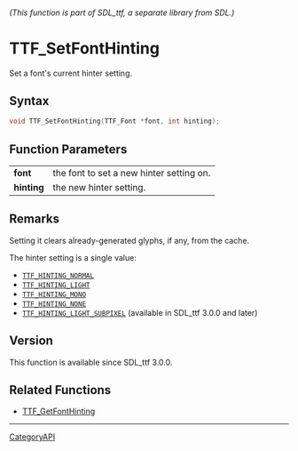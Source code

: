 ###### (This function is part of SDL_ttf, a separate library from SDL.)
# TTF_SetFontHinting

Set a font's current hinter setting.

## Syntax

```c
void TTF_SetFontHinting(TTF_Font *font, int hinting);

```

## Function Parameters

|                 |                                          |
| --------------- | ---------------------------------------- |
| **font**        | the font to set a new hinter setting on. |
| **hinting**     | the new hinter setting.                  |

## Remarks

Setting it clears already-generated glyphs, if any, from the cache.

The hinter setting is a single value:

- [`TTF_HINTING_NORMAL`](TTF_HINTING_NORMAL)
- [`TTF_HINTING_LIGHT`](TTF_HINTING_LIGHT)
- [`TTF_HINTING_MONO`](TTF_HINTING_MONO)
- [`TTF_HINTING_NONE`](TTF_HINTING_NONE)
- [`TTF_HINTING_LIGHT_SUBPIXEL`](TTF_HINTING_LIGHT_SUBPIXEL) (available in
  SDL_ttf 3.0.0 and later)

## Version

This function is available since SDL_ttf 3.0.0.

## Related Functions

* [TTF_GetFontHinting](TTF_GetFontHinting)

----
[CategoryAPI](CategoryAPI)

